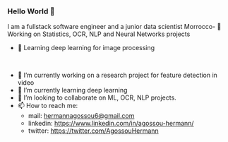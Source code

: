 ### Hello World 👋
I am a fullstack software engineer and a junior data scientist Morrocco- 🔭 Working on Statistics, OCR, NLP and Neural Networks projects
- 🌱 Learning deep learning for image processing
<br>

- 🔭 I’m currently working on a research project for feature detection in video
- 🌱 I’m currently learning deep learning
- 👯 I’m looking to collaborate on ML, OCR, NLP projects.
- 📫 How to reach me: 
  - mail: hermannagossou6@gmail.com
  - linkedin: https://www.linkedin.com/in/agossou-hermann/
  - twitter: https://twitter.com/AgossouHermann


